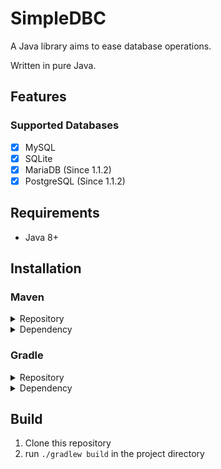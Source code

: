 # SimpleDBC
A Java library aims to ease database operations.

Written in pure Java.

## Features
### Supported Databases
- [x] MySQL
- [x] SQLite
- [x] MariaDB (Since 1.1.2)
- [x] PostgreSQL (Since 1.1.2)

## Requirements
- Java 8+

## Installation
### Maven

<details>
<summary>Repository</summary>
    
```xml
<project>
    <repositories>
        <repository>
            <id>jitpack.io</id>
            <name>Jitpack</name>
            <url>https://jitpack.io/</url>
        </repository>
    </repositories>
</project>
```
</details>

<details>
<summary>Dependency</summary>

```xml
<project>
    <dependencies>
        <!-- module `api` -->
        <dependency>
            <groupId>com.github.BlockNeko-11.SimpleDBC</groupId>
            <artifactId>simpledbc-api</artifactId>
            <version>[LATEST RELEASE]</version>
            <scope>compile</scope>
        </dependency>
        
        <!-- module `[YOUR DATABASE NAME]` -->
        <dependency>
            <groupId>com.github.BlockNeko-11.SimpleDBC</groupId>
            <artifactId>simpledbc-[YOUR DATABASE NAME]</artifactId>
            <version>[LATEST RELEASE]</version>
            <scope>compile</scope>
        </dependency>
    </dependencies>
</project>
```
</details>

### Gradle

<details>
<summary>Repository</summary>

```gradle
repositories {
    maven {
        name = "Jitpack"
        url = "https://jitpack.io/"
    }
}
```
</details>

<details>
<summary>Dependency</summary>

```groovy
dependencies {
    // module `api`
    implementation "com.github.BlockNeko-11.SimpleDBC:simpledbc-api:[LATEST RELEASE]"
    
    // module `[YOUR DATABASE NAME]`
    implementation "com.github.BlockNeko-11.SimpleDBC:simpledbc-[YOUR DATABASE NAME]:[LATEST RELEASE]"
}
```
</details>

## Build
1. Clone this repository
2. run `./gradlew build` in the project directory

